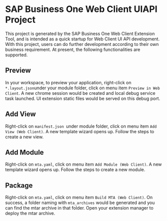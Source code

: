 # SAP Business One Web Client UIAPI Project

This project is generated by the SAP Business One Web Client Extension Tool, and is intended as a quick startup for Web Client UI API development. With this project, users can do further development according to their own business requirement. At present, the following functionalities are supported.

## Preview

In your workspace, to preview your application, right-click on `*.layout.json`under your module folder, click on menu item `Preview in Web Client`. A new chrome session would be created and local debug service task launched. UI extension static files would be served on this debug port.

## Add View

Right-click on `manifest.json `under module folder, click on menu item `Add View (Web Client)`. A new template wizard opens up. Follow the steps to create a new view. 

## Add Module

Right-click on `mta.yaml`, click on menu item `Add Module (Web Client)`. A new template wizard opens up. Follow the steps to create a new module. 

## Package

Right-click on `mta.yaml`, click on menu item `Build MTA (Web Client)`. On success, a folder naming with `mta_archives` would be generated and you can find the mtar archive in that folder. Open your extension manager to deploy the mtar archive.



